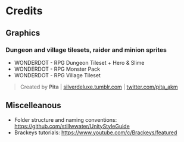 # Credits

## Graphics

### Dungeon and village tilesets, raider and minion sprites

* WONDERDOT - RPG Dungeon Tileset + Hero & Slime
* WONDERDOT - RPG Monster Pack
* WONDERDOT - RPG Village Tileset

> Created by **Pita** | [silverdeluxe.tumblr.com](silverdeluxe.tumblr.com) | [twitter.com/pita_akm](twitter.com/pita_akm)

## Miscelleanous

* Folder structure and naming conventions: https://github.com/stillwwater/UnityStyleGuide
* Brackeys tutorials: https://www.youtube.com/c/Brackeys/featured
